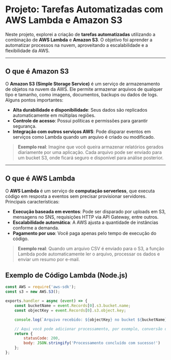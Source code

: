 # Projeto: Tarefas Automatizadas com AWS Lambda e Amazon S3

Neste projeto, explorei a criação de **tarefas automatizadas** utilizando a combinação de **AWS Lambda** e **Amazon S3**. O objetivo foi aprender a automatizar processos na nuvem, aproveitando a escalabilidade e a flexibilidade da AWS.

---

## O que é Amazon S3

O **Amazon S3 (Simple Storage Service)** é um serviço de armazenamento de objetos na nuvem da AWS. Ele permite armazenar arquivos de qualquer tipo e tamanho, como imagens, documentos, backups ou dados de logs. Alguns pontos importantes:

- **Alta durabilidade e disponibilidade**: Seus dados são replicados automaticamente em múltiplas regiões.
- **Controle de acesso**: Possui políticas e permissões para garantir segurança.
- **Integração com outros serviços AWS**: Pode disparar eventos em serviços como Lambda quando um arquivo é criado ou modificado.

> **Exemplo real**: Imagine que você queira armazenar relatórios gerados diariamente por uma aplicação. Cada arquivo pode ser enviado para um bucket S3, onde ficará seguro e disponível para análise posterior.

---

## O que é AWS Lambda

O **AWS Lambda** é um serviço de **computação serverless**, que executa código em resposta a eventos sem precisar provisionar servidores. Principais características:

- **Execução baseada em eventos**: Pode ser disparado por uploads em S3, mensagens no SNS, requisições HTTP via API Gateway, entre outros.
- **Escalabilidade automática**: A AWS ajusta a quantidade de instâncias conforme a demanda.
- **Pagamento por uso**: Você paga apenas pelo tempo de execução do código.

> **Exemplo real**: Quando um arquivo CSV é enviado para o S3, a função Lambda pode automaticamente ler o arquivo, processar os dados e enviar um resumo por e-mail.


## Exemplo de Código Lambda (Node.js)

```javascript
const AWS = require('aws-sdk');
const s3 = new AWS.S3();

exports.handler = async (event) => {
    const bucketName = event.Records[0].s3.bucket.name;
    const objectKey = event.Records[0].s3.object.key;

    console.log(`Arquivo recebido: ${objectKey} no bucket ${bucketName}`);

    // Aqui você pode adicionar processamento, por exemplo, conversão de imagem ou leitura de CSV
    return {
        statusCode: 200,
        body: JSON.stringify('Processamento concluído com sucesso!')
    };
};